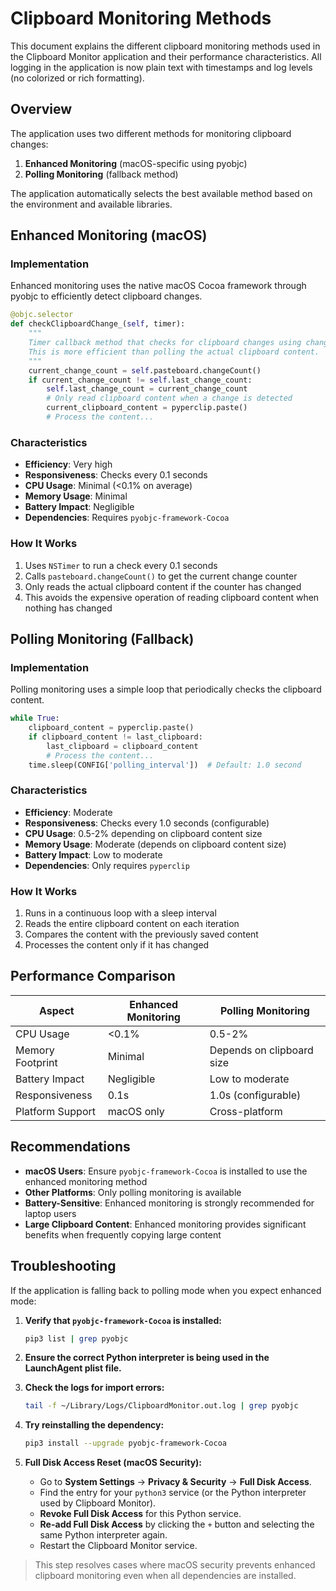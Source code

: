 # Clipboard Monitoring Methods

This document explains the different clipboard monitoring methods used in the Clipboard Monitor application and their performance characteristics. All logging in the application is now plain text with timestamps and log levels (no colorized or rich formatting).

## Overview

The application uses two different methods for monitoring clipboard changes:

1. **Enhanced Monitoring** (macOS-specific using pyobjc)
2. **Polling Monitoring** (fallback method)

The application automatically selects the best available method based on the environment and available libraries.

## Enhanced Monitoring (macOS)

### Implementation

Enhanced monitoring uses the native macOS Cocoa framework through pyobjc to efficiently detect clipboard changes.

```python
@objc.selector
def checkClipboardChange_(self, timer):
    """
    Timer callback method that checks for clipboard changes using changeCount.
    This is more efficient than polling the actual clipboard content.
    """
    current_change_count = self.pasteboard.changeCount()
    if current_change_count != self.last_change_count:
        self.last_change_count = current_change_count
        # Only read clipboard content when a change is detected
        current_clipboard_content = pyperclip.paste()
        # Process the content...
```

### Characteristics

- **Efficiency**: Very high
- **Responsiveness**: Checks every 0.1 seconds
- **CPU Usage**: Minimal (<0.1% on average)
- **Memory Usage**: Minimal
- **Battery Impact**: Negligible
- **Dependencies**: Requires `pyobjc-framework-Cocoa`

### How It Works

1. Uses `NSTimer` to run a check every 0.1 seconds
2. Calls `pasteboard.changeCount()` to get the current change counter
3. Only reads the actual clipboard content if the counter has changed
4. This avoids the expensive operation of reading clipboard content when nothing has changed

## Polling Monitoring (Fallback)

### Implementation

Polling monitoring uses a simple loop that periodically checks the clipboard content.

```python
while True:
    clipboard_content = pyperclip.paste()
    if clipboard_content != last_clipboard:
        last_clipboard = clipboard_content
        # Process the content...
    time.sleep(CONFIG['polling_interval'])  # Default: 1.0 second
```

### Characteristics

- **Efficiency**: Moderate
- **Responsiveness**: Checks every 1.0 seconds (configurable)
- **CPU Usage**: 0.5-2% depending on clipboard content size
- **Memory Usage**: Moderate (depends on clipboard content size)
- **Battery Impact**: Low to moderate
- **Dependencies**: Only requires `pyperclip`

### How It Works

1. Runs in a continuous loop with a sleep interval
2. Reads the entire clipboard content on each iteration
3. Compares the content with the previously saved content
4. Processes the content only if it has changed

## Performance Comparison

| Aspect | Enhanced Monitoring | Polling Monitoring |
|--------|---------------------|-------------------|
| CPU Usage | <0.1% | 0.5-2% |
| Memory Footprint | Minimal | Depends on clipboard size |
| Battery Impact | Negligible | Low to moderate |
| Responsiveness | 0.1s | 1.0s (configurable) |
| Platform Support | macOS only | Cross-platform |

## Recommendations

- **macOS Users**: Ensure `pyobjc-framework-Cocoa` is installed to use the enhanced monitoring method
- **Other Platforms**: Only polling monitoring is available
- **Battery-Sensitive**: Enhanced monitoring is strongly recommended for laptop users
- **Large Clipboard Content**: Enhanced monitoring provides significant benefits when frequently copying large content

## Troubleshooting


If the application is falling back to polling mode when you expect enhanced mode:

1. **Verify that `pyobjc-framework-Cocoa` is installed:**
   ```bash
   pip3 list | grep pyobjc
   ```

2. **Ensure the correct Python interpreter is being used in the LaunchAgent plist file.**

3. **Check the logs for import errors:**
   ```bash
   tail -f ~/Library/Logs/ClipboardMonitor.out.log | grep pyobjc
   ```

4. **Try reinstalling the dependency:**
   ```bash
   pip3 install --upgrade pyobjc-framework-Cocoa
   ```

5. **Full Disk Access Reset (macOS Security):**
   - Go to **System Settings** → **Privacy & Security** → **Full Disk Access**.
   - Find the entry for your `python3` service (or the Python interpreter used by Clipboard Monitor).
   - **Revoke Full Disk Access** for this Python service.
   - **Re-add Full Disk Access** by clicking the `+` button and selecting the same Python interpreter again.
   - Restart the Clipboard Monitor service.

> This step resolves cases where macOS security prevents enhanced clipboard monitoring even when all dependencies are installed.